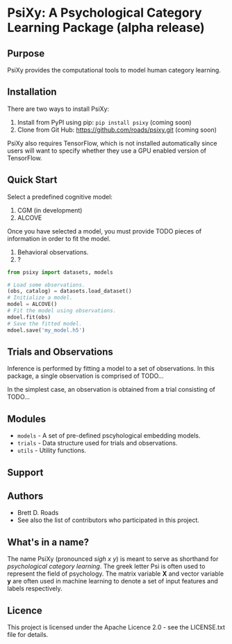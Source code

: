 # PsiXy: A Psychological Category Learning Package (alpha release)

## Purpose
PsiXy provides the computational tools to model human category learning.

## Installation
There are two ways to install PsiXy:

1. Install from PyPI using pip: `pip install psixy` (coming soon)
2. Clone from Git Hub: https://github.com/roads/psixy.git (coming soon)

PsiXy also requires TensorFlow, which is not installed automatically since users will want to specify whether they use a GPU enabled version of TensorFlow.

## Quick Start
Select a predefined cognitive model:

1. CGM (in development)
2. ALCOVE

Once you have selected a model, you must provide TODO pieces of information in order to fit the model.

1. Behavioral observations.
2. ?

```python
from psixy import datasets, models

# Load some observations.
(obs, catalog) = datasets.load_dataset()
# Initialize a model.
model = ALCOVE()
# Fit the model using observations.
mdoel.fit(obs)
# Save the fitted model.
mdoel.save('my_model.h5')
```

## Trials and Observations
Inference is performed by fitting a model to a set of observations. In this package, a single observation is comprised of TODO...

In the simplest case, an observation is obtained from a trial consisting of TODO...

## Modules
* `models` - A set of pre-defined pscyhological embedding models.
* `trials` - Data structure used for trials and observations.
* `utils` - Utility functions.

## Support

## Authors
* Brett D. Roads
* See also the list of contributors who participated in this project.

## What's in a name?
The name PsiXy (pronounced *sigh x y*) is meant to serve as shorthand for *psychological category learning*. The greek letter Psi is often used to represent the field of psychology. The matrix variable **X** and vector variable **y** are often used in machine learning to denote a set of input features and labels respectively.

## Licence
This project is licensed under the Apache Licence 2.0 - see the LICENSE.txt file for details.
